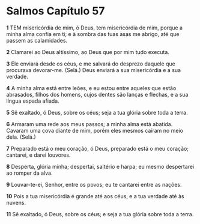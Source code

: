 # Salmos Capítulo 57

**1** 	TEM misericórdia de mim, ó Deus, tem misericórdia de mim, porque a minha alma confia em ti; e à sombra das tuas asas me abrigo, até que passem as calamidades.

**2** 	Clamarei ao Deus altíssimo, ao Deus que por mim tudo executa.

**3** 	Ele enviará desde os céus, e me salvará do desprezo daquele que procurava devorar-me. (Selá.) Deus enviará a sua misericórdia e a sua verdade.

**4** 	A minha alma está entre leões, e eu estou entre aqueles que estão abrasados, filhos dos homens, cujos dentes são lanças e flechas, e a sua língua espada afiada.

**5** 	Sê exaltado, ó Deus, sobre os céus; seja a tua glória sobre toda a terra.

**6** 	Armaram uma rede aos meus passos; a minha alma está abatida. Cavaram uma cova diante de mim, porém eles mesmos caíram no meio dela. (Selá.)

**7** 	Preparado está o meu coração, ó Deus, preparado está o meu coração; cantarei, e darei louvores.

**8** 	Desperta, glória minha; despertai, saltério e harpa; eu mesmo despertarei ao romper da alva.

**9** 	Louvar-te-ei, Senhor, entre os povos; eu te cantarei entre as nações.

**10** 	Pois a tua misericórdia é grande até aos céus, e a tua verdade até às nuvens.

**11** 	Sê exaltado, ó Deus, sobre os céus; e seja a tua glória sobre toda a terra.

